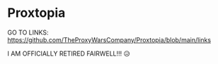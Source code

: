 # Proxtopia






GO TO LINKS: https://github.com/TheProxyWarsCompany/Proxtopia/blob/main/links

I AM OFFICIALLY RETIRED FAIRWELL!!! 
😥

